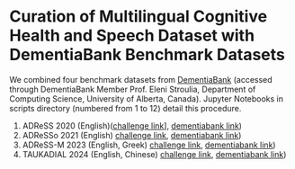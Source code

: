 # Curation of Multilingual Cognitive Health and Speech Dataset with DementiaBank Benchmark Datasets

We combined four benchmark datasets from [DementiaBank](https://talkbank.org/dementia/) (accessed through DementiaBank Member Prof. Eleni Stroulia, Department of Computing Science, University of Alberta, Canada). Jupyter Notebooks in scripts directory (numbered from 1 to 12) detail this procedure. 

1. ADReSS 2020 (English)([challenge link](https://luzs.gitlab.io/adress/)], [dementiabank link](https://talkbank.org/dementia/ADReSS-2020/index.html))
2. ADReSSo 2021 (English) [challenge link](https://luzs.gitlab.io/adresso-2021/), [dementiabank link](https://talkbank.org/dementia/ADReSSo-2021/index.html))
3. ADReSS-M 2023 (English, Greek) [challenge link](https://luzs.gitlab.io/madress-2023/), [dementiabank link](https://talkbank.org/dementia/ADReSS-M/index.html))
4. TAUKADIAL 2024 (English, Chinese) [challenge link](https://taukadial-luzs-69e3bf4b9878b99a6f03aea43776344580b77b9fe54725f4.gitlab.io/), [dementiabank link](https://talkbank.org/dementia/TAUKADIAL/index.html))
